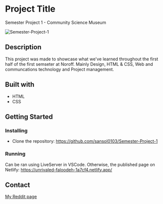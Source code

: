 # Project Title

Semester Project 1 - Community Science Museum

![Semester-Project-1](https://github.com/sansol0103/Semester-Project-1/assets/111610223/42965bcb-0147-42fa-8f54-441508fc1e38)

## Description

This project was made to showcase what we've learned throughout the first half of the first semseter at Noroff. Mainly Design, HTML & CSS, Web and communcations technology and Project management.

## Built with

- HTML
- CSS

## Getting Started

### Installing

- Clone the repository: https://github.com/sansol0103/Semester-Project-1

### Running

Can be ran using LiveServer in VSCode. Otherwise, the published page on Netlify: https://unrivaled-faloodeh-1a7cf4.netlify.app/

## Contact

[My Reddit page](https://www.reddit.com/user/ssolberg01)
